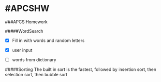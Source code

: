 #APCSHW
======

###APCS Homework


#####WordSearch
- [x] Fill in with words and random letters
- [x] user input
- [ ] words from dictionary



#####Sorting
The built in sort is the fastest, followed by insertion sort, then selection sort, then bubble sort
